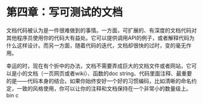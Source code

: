 # 第四章：写可测试的文档

文档代码被认为是一件很难做到的事情。一方面，可扩展的、有深度的文档代码对其他程序员使用你的代码大有益处。它可以提供调用API的例子，或者解释代码为什么这样设计。而另一方面，随着代码的迭代，文档却很快的过时，变的毫无作用。

幸运的时，现在有个折中的办法，文档不需要弄成巨大的文档文件或者网站，它可以是小的文档（一页网页或者wiki）、函数的doc string、代码里面注释、最重要的是——代码本身的结合。如果你始终安好一个好的习惯编码，比如清晰的命名约定，一致的风格使用，你可以让你的注释和文档保持在一个非常小的数量级上。bin c